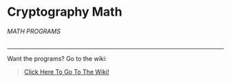 # Cryptography Math

###### MATH PROGRAMS

------------------------------------------------------------------------------------------------------------------------------------------ 

Want the programs? Go to the wiki:

> [Click Here To Go To The Wiki!](https://github.com/MyronLai/Cryptography-Math/wiki/)
